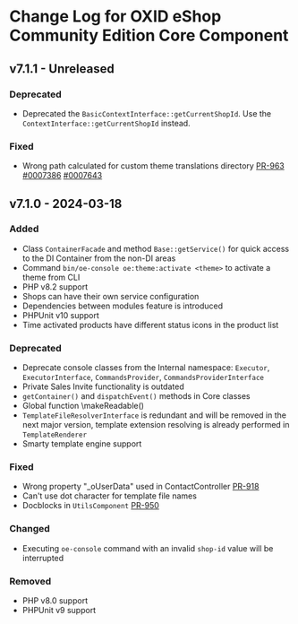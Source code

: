 # Change Log for OXID eShop Community Edition Core Component

## v7.1.1 - Unreleased

### Deprecated
- Deprecated the `BasicContextInterface::getCurrentShopId`. Use the `ContextInterface::getCurrentShopId` instead.

### Fixed
- Wrong path calculated for custom theme translations directory [PR-963](https://github.com/OXID-eSales/oxideshop_ce/pull/963) [#0007386](https://bugs.oxid-esales.com/view.php?id=7386) [#0007643](https://bugs.oxid-esales.com/view.php?id=7643)

## v7.1.0 - 2024-03-18

### Added
- Class `ContainerFacade` and method `Base::getService()` for quick access to the DI Container from the non-DI areas
- Command `bin/oe-console oe:theme:activate <theme>` to activate a theme from CLI
- PHP v8.2 support
- Shops can have their own service configuration
- Dependencies between modules feature is introduced
- PHPUnit v10 support
- Time activated products have different status icons in the product list

### Deprecated
- Deprecate console classes from the Internal namespace: `Executor`, `ExecutorInterface`, `CommandsProvider`, `CommandsProviderInterface`
- Private Sales Invite functionality is outdated
- `getContainer()` and `dispatchEvent()` methods in Core classes
- Global function \makeReadable()
- `TemplateFileResolverInterface` is redundant and will be  removed in the next major version,
template extension resolving is already performed in `TemplateRenderer`
- Smarty template engine support

### Fixed
- Wrong property "_oUserData" used in ContactController [PR-918](https://github.com/OXID-eSales/oxideshop_ce/pull/918)
- Can't use dot character for template file names
- Docblocks in `UtilsComponent` [PR-950](https://github.com/OXID-eSales/oxideshop_ce/pull/950)

### Changed
- Executing `oe-console` command with an invalid `shop-id` value will be interrupted

### Removed
- PHP v8.0 support
- PHPUnit v9 support
